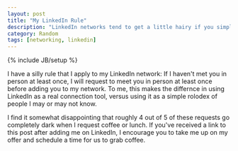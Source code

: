 ```yaml
---
layout: post
title: "My LinkedIn Rule"
description: "LinkedIn networks tend to get a little hairy if you simple add everyone that requests a connection."
category: Random 
tags: [networking, linkedin]
---
```

{% include JB/setup %}

I have a silly rule that I apply to my LinkedIn network: If I haven't met you in person at least once, I will request to meet you in person at least once before adding you to my network. To me, this makes the differnce in using LinkedIn as a real connection tool, versus using it as a simple rolodex of people I may or may not know.

I find it somewhat disappointing that roughly 4 out of 5 of these requests go completely dark when I request coffee or lunch. If you've received a link to this post after adding me on LinkedIn, I encourage you to take me up on my offer and schedule a time for us to grab coffee.
